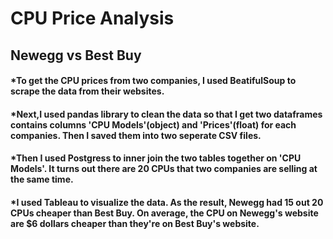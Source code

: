 # CPU Price Analysis
## Newegg vs Best Buy

#### *To get the CPU prices from two companies, I used BeatifulSoup to scrape the data from their websites. 

#### *Next,I used pandas library to clean the data so that I get two dataframes contains columns 'CPU Models'(object) and 'Prices'(float) for each companies. Then I saved them into two seperate CSV files.

#### *Then I used Postgress to inner join the two tables together on 'CPU Models'. It turns out there are 20 CPUs that two companies are selling at the same time.

#### *I used Tableau to visualize the data. As the result, Newegg had 15 out 20 CPUs cheaper than Best Buy. On average, the CPU on Newegg's website are $6 dollars cheaper than they're on Best Buy's website.

